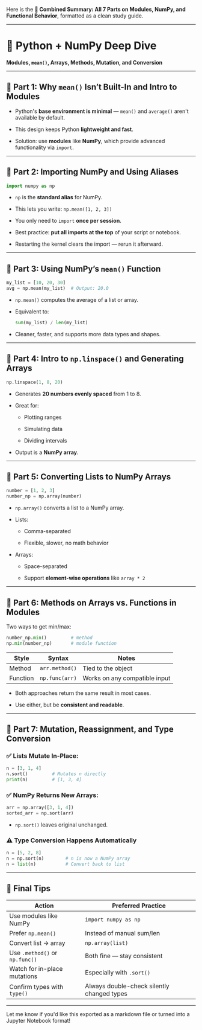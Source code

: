 Here is the **🧠 Combined Summary: All 7 Parts on Modules, NumPy, and Functional Behavior**, formatted as a clean study guide.

---

# 🧠 Python + NumPy Deep Dive

**Modules, `mean()`, Arrays, Methods, Mutation, and Conversion**

---

## 🔹 Part 1: Why `mean()` Isn’t Built-In and Intro to Modules

- Python's **base environment is minimal** — `mean()` and `average()` aren't available by default.
    
- This design keeps Python **lightweight and fast**.
    
- Solution: use **modules** like **NumPy**, which provide advanced functionality via `import`.
    

---

## 🔹 Part 2: Importing NumPy and Using Aliases

```python
import numpy as np
```

- `np` is the **standard alias** for NumPy.
    
- This lets you write: `np.mean([1, 2, 3])`
    
- You only need to `import` **once per session**.
    
- Best practice: **put all imports at the top** of your script or notebook.
    
- Restarting the kernel clears the import — rerun it afterward.
    

---

## 🔹 Part 3: Using NumPy’s `mean()` Function

```python
my_list = [10, 20, 30]
avg = np.mean(my_list)  # Output: 20.0
```

- `np.mean()` computes the average of a list or array.
    
- Equivalent to:
    
    ```python
    sum(my_list) / len(my_list)
    ```
    
- Cleaner, faster, and supports more data types and shapes.
    

---

## 🔹 Part 4: Intro to `np.linspace()` and Generating Arrays

```python
np.linspace(1, 8, 20)
```

- Generates **20 numbers evenly spaced** from 1 to 8.
    
- Great for:
    
    - Plotting ranges
        
    - Simulating data
        
    - Dividing intervals
        
- Output is a **NumPy array**.
    

---

## 🔹 Part 5: Converting Lists to NumPy Arrays

```python
number = [1, 2, 3]
number_np = np.array(number)
```

- `np.array()` converts a list to a NumPy array.
    
- Lists:
    
    - Comma-separated
        
    - Flexible, slower, no math behavior
        
- Arrays:
    
    - Space-separated
        
    - Support **element-wise operations** like `array * 2`
        

---

## 🔹 Part 6: Methods on Arrays vs. Functions in Modules

Two ways to get min/max:

```python
number_np.min()         # method
np.min(number_np)       # module function
```

|Style|Syntax|Notes|
|---|---|---|
|Method|`arr.method()`|Tied to the object|
|Function|`np.func(arr)`|Works on any compatible input|

- Both approaches return the same result in most cases.
    
- Use either, but be **consistent and readable**.
    

---

## 🔹 Part 7: Mutation, Reassignment, and Type Conversion

### ✅ Lists Mutate In-Place:

```python
n = [3, 1, 4]
n.sort()         # Mutates n directly
print(n)         # [1, 3, 4]
```

### ✅ NumPy Returns New Arrays:

```python
arr = np.array([3, 1, 4])
sorted_arr = np.sort(arr)
```

- `np.sort()` leaves original unchanged.
    

### ⚠️ Type Conversion Happens Automatically

```python
n = [5, 2, 8]
n = np.sort(n)        # n is now a NumPy array
n = list(n)           # Convert back to list
```

---

## 📌 Final Tips

|Action|Preferred Practice|
|---|---|
|Use modules like NumPy|`import numpy as np`|
|Prefer `np.mean()`|Instead of manual sum/len|
|Convert list → array|`np.array(list)`|
|Use `.method()` or `np.func()`|Both fine — stay consistent|
|Watch for in-place mutations|Especially with `.sort()`|
|Confirm types with `type()`|Always double-check silently changed types|

---

Let me know if you'd like this exported as a markdown file or turned into a Jupyter Notebook format!